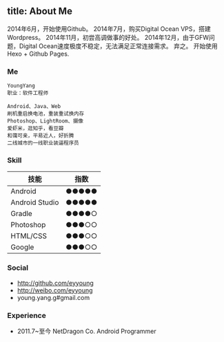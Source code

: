 title: About Me
---
2014年6月，开始使用Github。
2014年7月，购买Digital Ocean VPS，搭建Wordpress。
2014年11月，初尝高调做事的好处。
2014年12月，由于GFW问题，Digital Ocean速度极度不稳定，无法满足正常连接需求。
弃之。
开始使用Hexo + Github Pages.

### Me ###

    YoungYang
    职业：软件工程师

    Android、Java、Web
    刷机重启换电池，重装重试换内存
    Photoshop、LightRoom、摄像
    爱虾米，逛知乎，看豆瓣
    和蔼可亲，平易近人，好折腾
    二线城市的一线职业装逼程序员

### Skill ###
技能 | 指数
----|------
Android | ●●●●●
Android Studio | ●●●●●
Gradle | ●●●●○
Photoshop | ●●●○○
HTML/CSS | ●●●○○
Google | ●●●○○


### Social ###

- <i class="icon-github"></i> http://github.com/eyyoung
- <i class="icon-sina-weibo"></i> http://weibo.com/eyyoung
- <i class="icon-mail"></i> young.yang.g#gmail.com

### Experience ###

- 2011.7~至今 NetDragon Co. Android Programmer
